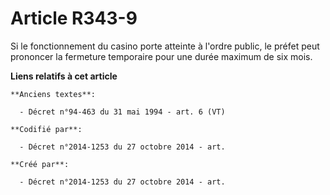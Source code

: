 # Article R343-9

Si le fonctionnement du casino porte atteinte à l'ordre public, le préfet peut prononcer la fermeture temporaire pour une
durée maximum de six mois.

**Liens relatifs à cet article**

	**Anciens textes**:

	  - Décret n°94-463 du 31 mai 1994 - art. 6 (VT)

	**Codifié par**:

	  - Décret n°2014-1253 du 27 octobre 2014 - art.

	**Créé par**:

	  - Décret n°2014-1253 du 27 octobre 2014 - art.
